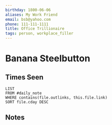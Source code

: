 ```yaml
---
birthday: 1800-06-06
aliases: My Work Friend
email: bsb@yahoo.com
phone: 111-111-1111
title: Office Trillionaire
tags: person, workplace_filler
---
```

# Banana Steelbutton
## Times Seen

```dataview
LIST
FROM #daily_note 
WHERE contains(file.outlinks, this.file.link)
SORT file.cday DESC
```

## Notes
